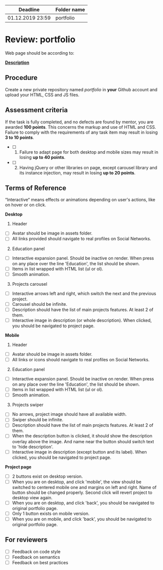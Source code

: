 | Deadline  | Folder name |
|-----------|-------------|
| 01.12.2019 23:59 | portfolio |


# Review: portfolio

Web page should be according to:

**[Description](https://github.com/rolling-scopes-school/tasks/blob/master/tasks/stage-1/portfolio/portfolio-ru.md)**  

## Procedure

Create a new private repository named *portfolio* in **your** Github account and upload your HTML, CSS and JS files.  

## Assessment criteria

If the task is fully completed, and no defects are found by mentor, you are awarded **100 points**. This concerns the markup and use of HTML and CSS. Failure to comply with the requirements of any task item may result in losing **3 to 10 points**.

- [ ] 1. Failure to adapt page for both desktop and mobile sizes may result in losing **up to 40 points**.
- [ ] 2. Having jQuery or other libraries on page, except carousel library and its instance injection, may result in losing **up to 20 points**.

## Terms of Reference

“Interactive“ means effects or animations depending on user's actions, like on hover or on click.

**Desktop**

1. Header  
- [ ] Avatar should be image in assets folder.  
- [ ] All links provided should navigate to real profiles on Social Networks.  

2. Education panel  
- [ ] Interactive expansion panel. Should be inactive on render. When press on any place over the line 'Education', the list should be shown.  
- [ ] Items in list wrapped with HTML list (ul or ol).  
- [ ] Smooth animation.  

3. Projects carousel  
- [ ] Interactive arrows left and right, which switch the next and the previous project.  
- [ ] Carousel should be infinite.  
- [ ] Description should have the list of main projects features. At least 2 of them.  
- [ ] Interactive image in description (or whole description). When clicked, you should be navigated to project page.  

**Mobile**

1. Header  
- [ ] Avatar should be image in assets folder.  
- [ ] All links or icons should navigate to real profiles on Social Networks.  

2. Education panel  
- [ ] Interactive expansion panel. Should be inactive on render. When press on any place over the line 'Education', the list should be shown.  
- [ ] Items in list wrapped with HTML list (ul or ol).  
- [ ] Smooth animation.  

3. Projects swiper  
- [ ] No arrows, project image should have all available width.  
- [ ] Swiper should be infinite.  
- [ ] Description should have the list of main projects features. At least 2 of them.  
- [ ] When the description button is clicked, it should show the description overlay above the image. And name near the button should switch text to 'hide description'.  
- [ ] Interactive image in description (except button and its label). When clicked, you should be navigated to project page.  

**Project page**

- [ ] 2 buttons exist on desktop version.
- [ ] When you are on desktop, and click 'mobile', the view should be switched to centered mobile one and margins on left and right.   Name of button should be changed properly. Second click will revert project to desktop view again.  
- [ ] When you are on desktop, and click 'back', you should be navigated to original portfolio page.  
- [ ] Only 1 button exists on mobile version.
- [ ] When you are on mobile, and click 'back', you should be navigated to original portfolio page.  

## For reviewers

- [ ] Feedback on code style
- [ ] Feedback on semantics
- [ ] Feedback on best practices
